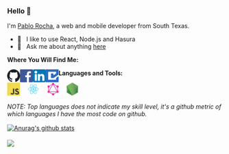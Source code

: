 ### Hello 👋

I'm [Pablo Rocha](https://pablorocha.me), a web and mobile developer from South Texas.

- 🔭 &nbsp;&nbsp;I like to use React, Node.js and Hasura
- 💬 &nbsp;&nbsp;Ask me about anything [here](https://pablorocha.me/contact)

**Where You Will Find Me:**  

<a href="https://github.com/joserocha3">
  <img align="left" alt="Pablo Rocha GitHub" width="30px" src="https://raw.githubusercontent.com/joserocha3/joserocha3/main/assets/github2.png" />
</a>
<a href="https://www.facebook.com/jprocha101">
  <img align="left" alt="Pablo Rocha Facebook" width="30px" src="https://raw.githubusercontent.com/joserocha3/joserocha3/main/assets/facebook.jpg" />
</a>
<a href="https://www.linkedin.com/in/jprocha101">
  <img align="left" alt="Pablo Rocha LinkedIn" width="30px" src="https://raw.githubusercontent.com/joserocha3/joserocha3/main/assets/linkedin.png" />
</a>

<a href="https://criclick.com/pablorocha">
  <img align="left" alt="Pablo Rocha LinkedIn" width="30px" src="https://raw.githubusercontent.com/joserocha3/joserocha3/main/assets/criclick.svg" />
</a>

**Languages and Tools:**  

<span><img height="30px" src="https://raw.githubusercontent.com/github/explore/80688e429a7d4ef2fca1e82350fe8e3517d3494d/topics/javascript/javascript.png"></span>
&nbsp;&nbsp;&nbsp;<span><img height="30px" src="https://raw.githubusercontent.com/github/explore/80688e429a7d4ef2fca1e82350fe8e3517d3494d/topics/react/react.png"></span>
&nbsp;&nbsp;&nbsp;<span><img height="30px" src="https://raw.githubusercontent.com/github/explore/5c058a388828bb5fde0bcafd4bc867b5bb3f26f3/topics/graphql/graphql.png"></span>
&nbsp;&nbsp;&nbsp;<span><img height="30px" src="https://raw.githubusercontent.com/github/explore/80688e429a7d4ef2fca1e82350fe8e3517d3494d/topics/nodejs/nodejs.png"></span>

*NOTE: Top languages does not indicate my skill level, it's a github metric of which languages I have the most code on github.*

<a href="https://github.com/anuraghazra/github-readme-stats">
  <img align="center" src="https://github-readme-stats.vercel.app/api?username=joserocha3&show_icons=true&include_all_commits=true&theme=material-palenight" alt="Anurag's github stats" />
</a>

<br />
<br />

<a href="https://github.com/anuraghazra/github-readme-stats">
  <img align="center" src="https://github-readme-stats.vercel.app/api/top-langs/?username=joserocha3&layout=compact&theme=material-palenight" />
</a>
